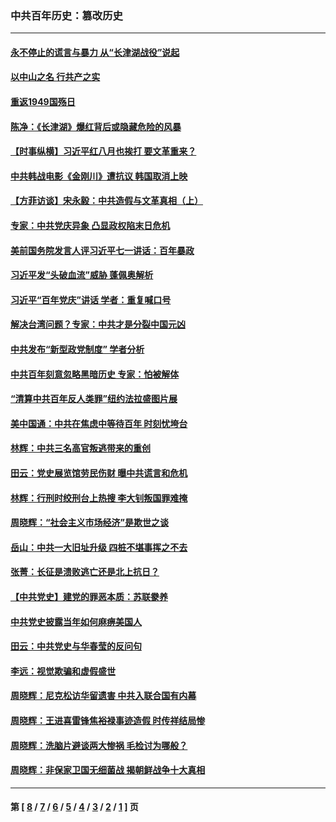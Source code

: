 ### 中共百年历史：篡改历史
---
#### [永不停止的谎言与暴力 从“长津湖战役”说起](../../pages/nf1176115/n13494094.md?05180430) 
#### [以中山之名 行共产之实](../../pages/nf1176115/n13346437.md?05180430) 
#### [重返1949国殇日](../../pages/nf1176115/n13346372.md?05180430) 
#### [陈净：《长津湖》爆红背后或隐藏危险的风暴](../../pages/nf1176115/n13314364.md?05180430) 
#### [【时事纵横】习近平红八月也挨打 要文革重来？](../../pages/nf1176115/n13231393.md?05180430) 
#### [中共韩战电影《金刚川》遭抗议 韩国取消上映](../../pages/nf1176115/n13219114.md?05180430) 
#### [【方菲访谈】宋永毅：中共造假与文革真相（上）](../../pages/nf1176115/n13200760.md?05180430) 
#### [专家：中共党庆异象 凸显政权陷末日危机](../../pages/nf1176115/n13067084.md?05180430) 
#### [美前国务院发言人评习近平七一讲话：百年暴政](../../pages/nf1176115/n13066986.md?05180430) 
#### [习近平发“头破血流”威胁 蓬佩奥解析](../../pages/nf1176115/n13063604.md?05180430) 
#### [习近平“百年党庆”讲话 学者：重复喊口号](../../pages/nf1176115/n13061411.md?05180430) 
#### [解决台湾问题？专家：中共才是分裂中国元凶](../../pages/nf1176115/n13060811.md?05180430) 
#### [中共发布“新型政党制度” 学者分析](../../pages/nf1176115/n13056354.md?05180430) 
#### [中共百年刻意忽略黑暗历史 专家：怕被解体](../../pages/nf1176115/n13056056.md?05180430) 
#### [“清算中共百年反人类罪”纽约法拉盛图片展](../../pages/nf1176115/n13052220.md?05180430) 
#### [美中国通：中共在焦虑中等待百年 时刻忧垮台](../../pages/nf1176115/n13048820.md?05180430) 
#### [林辉：中共三名高官叛逃带来的重创](../../pages/nf1176115/n13035206.md?05180430) 
#### [田云：党史展览馆劳民伤财 曝中共谎言和危机](../../pages/nf1176115/n13033900.md?05180430) 
#### [林辉：行刑时绞刑台上热搜 李大钊叛国罪难掩](../../pages/nf1176115/n13031965.md?05180430) 
#### [周晓辉：“社会主义市场经济”是欺世之谈](../../pages/nf1176115/n13024090.md?05180430) 
#### [岳山：中共一大旧址升级 四桩不堪事挥之不去](../../pages/nf1176115/n13021697.md?05180430) 
#### [张菁：长征是溃败逃亡还是北上抗日？](../../pages/nf1176115/n13020585.md?05180430) 
#### [【中共党史】建党的罪恶本质：苏联豢养](../../pages/nf1176115/n13011888.md?05180430) 
#### [中共党史披露当年如何麻痹美国人](../../pages/nf1176115/n12966400.md?05180430) 
#### [田云：中共党史与华春莹的反问句](../../pages/nf1176115/n12765178.md?05180430) 
#### [李远：视觉欺骗和虚假盛世](../../pages/nf1176115/n12993376.md?05180430) 
#### [周晓辉：尼克松访华留遗害 中共入联合国有内幕](../../pages/nf1176115/n12991422.md?05180430) 
#### [周晓辉：王进喜雷锋焦裕禄事迹造假 时传祥结局惨](../../pages/nf1176115/n12985497.md?05180430) 
#### [周晓辉：洗脑片避谈两大惨祸 毛检讨为哪般？](../../pages/nf1176115/n12971285.md?05180430) 
#### [周晓辉：非保家卫国无细菌战 揭朝鲜战争十大真相](../../pages/nf1176115/n12954161.md?05180430) 

---
#### 第 [ [8](./8.md?05180430) / [7](./7.md?05180430) / [6](./6.md?05180430) / [5](./5.md?05180430) / [4](./4.md?05180430) / [3](./3.md?05180430) / [2](./2.md?05180430) / [1](./1.md?05180430) ] 页
